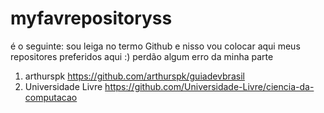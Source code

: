 # myfavrepositoryss
é o seguinte: sou leiga no termo Github e nisso vou colocar aqui meus repositores preferidos aqui :) perdão algum erro da minha parte 

 1. arthurspk 
 https://github.com/arthurspk/guiadevbrasil
 2. Universidade Livre
 https://github.com/Universidade-Livre/ciencia-da-computacao

